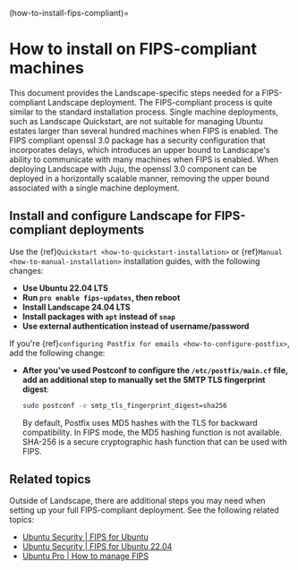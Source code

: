 (how-to-install-fips-compliant)=
# How to install on FIPS-compliant machines

This document provides the Landscape-specific steps needed for a FIPS-compliant Landscape deployment. The FIPS-compliant process is quite similar to the standard installation process. Single machine deployments, such as Landscape Quickstart, are not suitable for managing Ubuntu estates larger than several hundred machines when FIPS is enabled. The FIPS compliant openssl 3.0 package has a security configuration that incorporates delays, which introduces an upper bound to Landscape's ability to communicate with many machines when FIPS is enabled. When deploying Landscape with Juju, the openssl 3.0 component can be deployed in a horizontally scalable manner, removing the upper bound associated with a single machine deployment.

## Install and configure Landscape for FIPS-compliant deployments

Use the {ref}`Quickstart <how-to-quickstart-installation>` or {ref}`Manual <how-to-manual-installation>` installation guides, with the following changes:

- **Use Ubuntu 22.04 LTS**
- **Run `pro enable fips-updates`, then reboot**
- **Install Landscape 24.04 LTS**
- **Install packages with `apt` instead of `snap`**
- **Use external authentication instead of username/password**

If you're {ref}`configuring Postfix for emails <how-to-configure-postfix>`, add the following change:

- **After you've used Postconf to configure the `/etc/postfix/main.cf` file, add an additional step to manually set the SMTP TLS fingerprint digest**:

    ```bash
    sudo postconf -e smtp_tls_fingerprint_digest=sha256
    ```

    By default, Postfix uses MD5 hashes with the TLS for backward compatibility. In FIPS mode, the MD5 hashing function is not available. SHA-256 is a secure cryptographic hash function that can be used with FIPS.

## Related topics

Outside of Landscape, there are additional steps you may need when setting up your full FIPS-compliant deployment. See the following related topics:

- [Ubuntu Security | FIPS for Ubuntu](https://ubuntu.com/security/fips)
- [Ubuntu Security | FIPS for Ubuntu 22.04](https://ubuntu.com/security/certifications/docs/2204/fips)
- [Ubuntu Pro | How to manage FIPS](https://documentation.ubuntu.com/pro/pro-client/enable_fips/)

